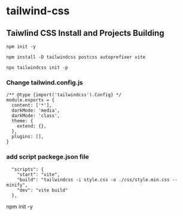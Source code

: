 # tailwind-css

## Taiwlind CSS Install and Projects Building

```
npm init -y
```
```
npm install -D tailwindcss postcss autoprefixer vite
```
```
npx tailwindcss init -p
```

### Change tailwind.config.js
```
/** @type {import('tailwindcss').Config} */
module.exports = {
  content: ['*'],
  darkMode: 'media',
  darkMode: 'class',
  theme: {
    extend: {},
  },
  plugins: [],
}
```
### add script packege.json file
```
  "scripts": {
    "start": "vite",
    "build": "tailwindcss -i style.css -o ./css/style.min.css --minify",
    "dev": "vite build"
  },
```
npm init -y
```

